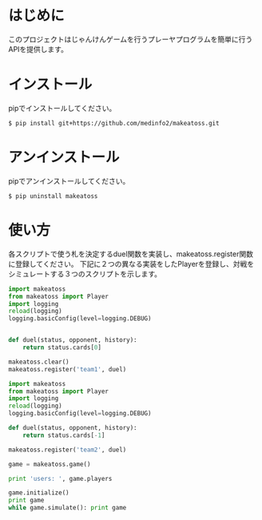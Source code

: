 # はじめに

このプロジェクトはじゃんけんゲームを行うプレーヤプログラムを簡単に行うAPIを提供します。

# インストール

pipでインストールしてください。

```
$ pip install git+https://github.com/medinfo2/makeatoss.git
```

# アンインストール

pipでアンインストールしてください。

```
$ pip uninstall makeatoss
```

# 使い方

各スクリプトで使う札を決定するduel関数を実装し、makeatoss.register関数に登録してください。
下記に２つの異なる実装をしたPlayerを登録し、対戦をシミュレートする３つのスクリプトを示します。

```team1.py
import makeatoss
from makeatoss import Player
import logging
reload(logging)
logging.basicConfig(level=logging.DEBUG)


def duel(status, opponent, history):
    return status.cards[0]

makeatoss.clear()
makeatoss.register('team1', duel)
```

```team2.py
import makeatoss
from makeatoss import Player
import logging
reload(logging)
logging.basicConfig(level=logging.DEBUG)

def duel(status, opponent, history):
    return status.cards[-1]

makeatoss.register('team2', duel)
```

```simulate.py
game = makeatoss.game()

print 'users: ', game.players

game.initialize()
print game
while game.simulate(): print game
```
